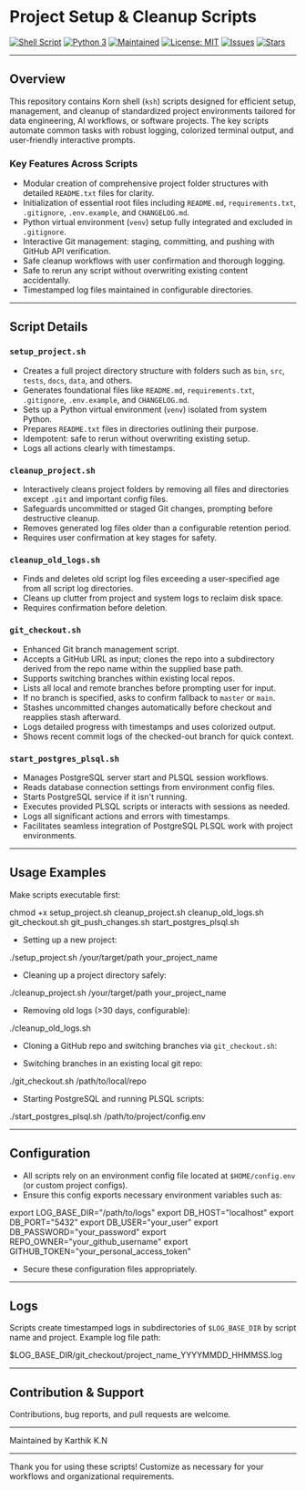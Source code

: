 # Project Setup & Cleanup Scripts

[![Shell Script](https://img.shields.io/badge/shell-ksh-blue.svg)](https://www.kornshell.com/)
[![Python 3](https://img.shields.io/badge/python-3.6%2B-blue.svg)](https://www.python.org/)
[![Maintained](https://img.shields.io/badge/maintained-yes-brightgreen.svg)](https://github.com/karthikingithub/project_setup_repo)
[![License: MIT](https://img.shields.io/badge/License-MIT-yellow.svg)](https://opensource.org/licenses/MIT)
[![Issues](https://img.shields.io/github/issues/karthikingithub/project_setup_repo.svg)](https://github.com/karthikingithub/project_setup_repo/issues)
[![Stars](https://img.shields.io/github/stars/karthikingithub/project_setup_repo.svg?style=social)](https://github.com/karthikingithub/project_setup_repo/stargazers)

---

## Overview

This repository contains Korn shell (`ksh`) scripts designed for efficient setup, management, and cleanup of standardized project environments tailored for data engineering, AI workflows, or software projects. The key scripts automate common tasks with robust logging, colorized terminal output, and user-friendly interactive prompts.

### Key Features Across Scripts

- Modular creation of comprehensive project folder structures with detailed `README.txt` files for clarity.
- Initialization of essential root files including `README.md`, `requirements.txt`, `.gitignore`, `.env.example`, and `CHANGELOG.md`.
- Python virtual environment (`venv`) setup fully integrated and excluded in `.gitignore`.
- Interactive Git management: staging, committing, and pushing with GitHub API verification.
- Safe cleanup workflows with user confirmation and thorough logging.
- Safe to rerun any script without overwriting existing content accidentally.
- Timestamped log files maintained in configurable directories.

---

## Script Details

### `setup_project.sh`

- Creates a full project directory structure with folders such as `bin`, `src`, `tests`, `docs`, `data`, and others.
- Generates foundational files like `README.md`, `requirements.txt`, `.gitignore`, `.env.example`, and `CHANGELOG.md`.
- Sets up a Python virtual environment (`venv`) isolated from system Python.
- Prepares `README.txt` files in directories outlining their purpose.
- Idempotent: safe to rerun without overwriting existing setup.
- Logs all actions clearly with timestamps.

### `cleanup_project.sh`

- Interactively cleans project folders by removing all files and directories except `.git` and important config files.
- Safeguards uncommitted or staged Git changes, prompting before destructive cleanup.
- Removes generated log files older than a configurable retention period.
- Requires user confirmation at key stages for safety.

### `cleanup_old_logs.sh`

- Finds and deletes old script log files exceeding a user-specified age from all script log directories.
- Cleans up clutter from project and system logs to reclaim disk space.
- Requires confirmation before deletion.

### `git_checkout.sh`

- Enhanced Git branch management script.
- Accepts a GitHub URL as input; clones the repo into a subdirectory derived from the repo name within the supplied base path.
- Supports switching branches within existing local repos.
- Lists all local and remote branches before prompting user for input.
- If no branch is specified, asks to confirm fallback to `master` or `main`.
- Stashes uncommitted changes automatically before checkout and reapplies stash afterward.
- Logs detailed progress with timestamps and uses colorized output.
- Shows recent commit logs of the checked-out branch for quick context.

### `start_postgres_plsql.sh`

- Manages PostgreSQL server start and PLSQL session workflows.
- Reads database connection settings from environment config files.
- Starts PostgreSQL service if it isn't running.
- Executes provided PLSQL scripts or interacts with sessions as needed.
- Logs all significant actions and errors with timestamps.
- Facilitates seamless integration of PostgreSQL PLSQL work with project environments.

---

## Usage Examples

Make scripts executable first:


chmod +x setup_project.sh cleanup_project.sh cleanup_old_logs.sh git_checkout.sh git_push_changes.sh start_postgres_plsql.sh


- Setting up a new project:


./setup_project.sh /your/target/path your_project_name


- Cleaning up a project directory safely:

./cleanup_project.sh /your/target/path your_project_name


- Removing old logs (>30 days, configurable):


./cleanup_old_logs.sh


- Cloning a GitHub repo and switching branches via `git_checkout.sh`:



- Switching branches in an existing local git repo:


./git_checkout.sh /path/to/local/repo


- Starting PostgreSQL and running PLSQL scripts:


./start_postgres_plsql.sh /path/to/project/config.env


---

## Configuration

- All scripts rely on an environment config file located at `$HOME/config.env` (or custom project configs).
- Ensure this config exports necessary environment variables such as:


export LOG_BASE_DIR="/path/to/logs"
export DB_HOST="localhost"
export DB_PORT="5432"
export DB_USER="your_user"
export DB_PASSWORD="your_password"
export REPO_OWNER="your_github_username"
export GITHUB_TOKEN="your_personal_access_token"


- Secure these configuration files appropriately.

---

## Logs

Scripts create timestamped logs in subdirectories of `$LOG_BASE_DIR` by script name and project. Example log file path:

$LOG_BASE_DIR/git_checkout/project_name_YYYYMMDD_HHMMSS.log


---

## Contribution & Support

Contributions, bug reports, and pull requests are welcome.

---





Maintained by Karthik K.N

--------

Thank you for using these scripts! Customize as necessary for your workflows and organizational requirements.
